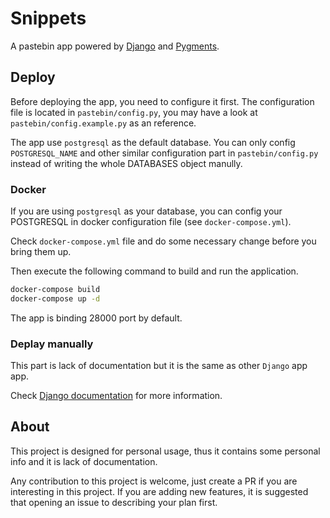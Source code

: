 # Snippets

A pastebin app powered by [Django](https://djangoproject.org) and [Pygments](https://pygments.org).

## Deploy

Before deploying the app, you need to configure it first.
The configuration file is located in `pastebin/config.py`, you may have a look at 
`pastebin/config.example.py` as an reference.

The app use `postgresql` as the default database. You can only config `POSTGRESQL_NAME`
and other similar configuration part in `pastebin/config.py` instead of writing the 
whole DATABASES object manully.

### Docker

If you are using `postgresql` as your database, you can config your POSTGRESQL in
docker configuration file (see `docker-compose.yml`).

Check `docker-compose.yml` file and do some necessary change before you bring them up.

Then execute the following command to build and run the application.

```bash
docker-compose build
docker-compose up -d
```

The app is binding 28000 port by default.

### Deplay manually

This part is lack of documentation but it is the same as other `Django` app app.

Check [Django documentation](https://docs.djangoproject.com/en/4.0/howto/deployment/) for more information.

## About

This project is designed for personal usage, thus it contains some personal info and 
it is lack of documentation.

Any contribution to this project is welcome, just create a PR if you are interesting in this project.
If you are adding new features, it is suggested that opening an issue to describing your plan first.

